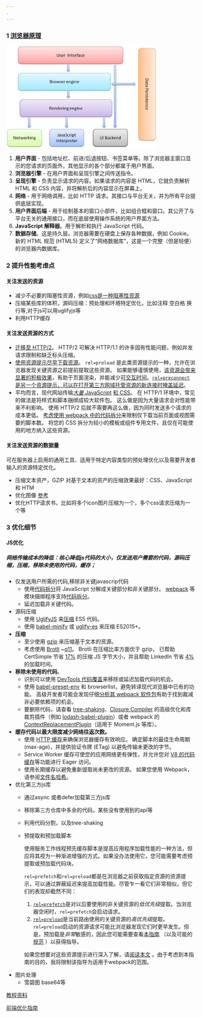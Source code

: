 ```yaml
---
.
---
```


### 1 [浏览器原理](https://www.html5rocks.com/zh/tutorials/internals/howbrowserswork/)

<img src="../img/layers.png" width="400px" />

1. **用户界面** - 包括地址栏、前进/后退按钮、书签菜单等。除了浏览器主窗口显示的您请求的页面外，其他显示的各个部分都属于用户界面。
2. **浏览器引擎** - 在用户界面和呈现引擎之间传送指令。
3. **呈现引擎** - 负责显示请求的内容。如果请求的内容是 HTML，它就负责解析 HTML 和 CSS 内容，并将解析后的内容显示在屏幕上。
4. **网络** - 用于网络调用，比如 HTTP 请求。其接口与平台无关，并为所有平台提供底层实现。
5. **用户界面后端** - 用于绘制基本的窗口小部件，比如组合框和窗口。其公开了与平台无关的通用接口，而在底层使用操作系统的用户界面方法。
6. **JavaScript 解释器**。用于解析和执行 JavaScript 代码。
7. **数据存储**。这是持久层。浏览器需要在硬盘上保存各种数据，例如 Cookie。新的 HTML 规范 (HTML5) 定义了“网络数据库”，这是一个完整（但是轻便）的浏览器内数据库。

### 2 提升性能考虑点

#### 关注发送的资源

* 减少不必要的阻塞性资源，例如[css是一种阻塞性资源](https://developers.google.com/web/fundamentals/performance/critical-rendering-path/render-blocking-css)
* 压缩某些库的体积，源码压缩：预处理和环境特定优化，比如注释  空白格  换行等,对于js可以用uglifyjs等
* 利用HTTP缓存



#### 关注发送资源的方式

- [迁移至 HTTP/2](https://developers.google.com/web/fundamentals/performance/http2/)。 HTTP/2 可解决 HTTP/1.1 的许多固有性能问题，例如并发请求限制和缺乏标头压缩。
- [使用资源提示尽早下载资源](https://developers.google.com/web/fundamentals/performance/resource-prioritization)。 `rel=preload` 是此类资源提示的一种，允许在浏览器发现关键资源之前提前提取这些资源。 如果能够谨慎使用，[该资源会带来显著的积极效果](https://medium.com/reloading/preload-prefetch-and-priorities-in-chrome-776165961bbf#0106)，有助于页面渲染，并能减少[可交互时间](https://developers.google.com/web/tools/lighthouse/audits/time-to-interactive)。[`rel=preconnect` 是另一个资源提示，可以在打开第三方网域托管资源的新连接时掩盖延迟](https://www.igvita.com/2015/08/17/eliminating-roundtrips-with-preconnect/)。
- 平均而言，现代网站传输[*大量* JavaScript](http://httparchive.org/trends.php#bytesJS&reqJS) [和 CSS](http://httparchive.org/trends.php#bytesCSS&reqCSS)。 在 HTTP/1 环境中，常见的做法是将样式和脚本捆绑成较大软件包。 这么做是因为大量请求会对性能带来不利影响。 使用 HTTP/2 后就不需要再这么做，因为同时发送多个请求的成本更低。 [考虑使用 webpack 中的代码拆分](https://webpack.js.org/guides/code-splitting/)来限制仅下载当前页面或视图需要的脚本数。 将您的 CSS 拆分为较小的模板或组件专用文件，且仅在可能使用的地方纳入这些资源。

#### 关注发送资源的数据量

可在服务器上启用的通用工具、适用于特定内容类型的预处理优化以及需要开发者输入的资源特定优化。

* 压缩文本资产，GZIP 对基于文本的资产的压缩效果最好：CSS、JavaScript 和 HTM
* 优化图像 [参考](https://developers.google.com/web/fundamentals/performance/optimizing-content-efficiency/image-optimization)
* 优化HTTP请求书，比如将多个icon图片压缩为一个，多个css请求压缩为一个等

### 3 优化细节

#### JS优化

##### 网络传输成本的降低：核心降低js代码的大小，仅发送用户需要的代码，源码压缩，压缩，移除未使用的代码，缓存；

- 仅发送用户所需的代码,移除非关键javascrip代码
  - 使用[代码拆分](https://developers.google.com/web/updates/2017/06/supercharged-codesplit)将 JavaScript 分解成关键部分和非关键部分。 [webpack](https://webpack.js.org/) 等模块捆绑程序支持[代码拆分](https://webpack.js.org/guides/code-splitting/)。
  - 延迟加载非关键代码。
- 源码压缩
  - 使用 [UglifyJS](https://github.com/mishoo/UglifyJS) 来[压缩](https://developers.google.com/web/fundamentals/performance/optimizing-content-efficiency/optimize-encoding-and-transfer#minification_preprocessing_context-specific_optimizations) ES5 代码。
  - 使用 [babel-minify](https://github.com/babel/minify) 或 [uglify-es](https://www.npmjs.com/package/uglify-es) 来压缩 ES2015+。
- **压缩**
  - 至少使用 [gzip](https://developers.google.com/web/fundamentals/performance/optimizing-content-efficiency/optimize-encoding-and-transfer#text_compression_with_gzip) 来压缩基于文本的资源。
  - 考虑使用 [Brotli](https://www.smashingmagazine.com/2016/10/next-generation-server-compression-with-brotli/) ~[q11](https://twitter.com/paulcalvano/status/924660429846208514)。 Brotli 在压缩比率方面优于 gzip， 已帮助 CertSimple 节省 [17%](https://speakerdeck.com/addyosmani/the-browser-hackers-guide-to-instant-loading?slide=30) 的压缩 JS 字节大小，并且帮助 LinkedIn 节省 [4%](https://engineering.linkedin.com/blog/2017/05/boosting-site-speed-using-brotli-compression) 的加载时间。
- **移除未使用的代码**。
  - 识别可以使用 [DevTools 代码覆盖](https://developers.google.com/web/updates/2017/04/devtools-release-notes#coverage)来移除或延迟加载代码的机会。
  - 使用 [babel-preset-env](https://github.com/babel/babel/tree/master/packages/babel-preset-env) 和 browserlist，避免转译现代浏览器中已有的功能。 高级开发者可能会发现仔细[分析其 webpack 软件包](https://github.com/webpack-contrib/webpack-bundle-analyzer)有助于找到裁减非必要依赖项的机会。
  - 要删除代码，请查看 [tree-shaking](https://webpack.js.org/guides/tree-shaking/)、[Closure Compiler](https://developers.google.com/closure/compiler/) 的高级优化和库裁剪插件（例如 [lodash-babel-plugin](https://github.com/lodash/babel-plugin-lodash)）或者 webpack 的 [ContextReplacementPlugin](https://iamakulov.com/notes/webpack-front-end-size-caching/#moment-js)（适用于 Moment.js 等库）。
- **缓存代码以最大限度减少网络往返次数。**
  - 使用 [HTTP 缓存](https://developers.google.com/web/fundamentals/performance/optimizing-content-efficiency/http-caching)来确保浏览器缓存有效响应。 确定脚本的最佳生命周期 (max-age)，并提供验证令牌 (ETag) 以避免传输未更改的字节。
  - Service Worker 缓存可使您的应用网络更有弹性，并允许您对 [V8 的代码缓存](https://v8project.blogspot.com/2015/07/code-caching.html)等功能进行 Eager 访问。
  - 使用长期缓存以避免重新提取尚未更改的资源。 如果您使用 Webpack，请参阅[文件名哈希](https://webpack.js.org/guides/caching/)。
- 优化第三方js库
  - 通过async 或者defer加载第三方js库
  
  - 移除第三方仓库中多余的代码，某些没有使用到的api等
  
  - 利用代码分割，以及tree-shaking
  
  - 预提取和预加载脚本
  
    使用服务工作线程预先缓存脚本是提高应用程序加载性能的一种方法，但应将其视为一种渐进增强的方式。如果没办法使用它，您可能需要考虑预提取或预加载代码块。
  
    `rel=prefetch`和`rel=preload`都是在浏览器之前获取指定资源的资源提示，可以通过屏蔽延迟来提高加载性能。尽管乍一看它们非常相似，但它们的表现却截然不同：
  
    1. [`rel=prefetch`](https://www.w3.org/TR/resource-hints/#prefetch)是对以后要使用的非关键资源的*低优先级*提取。当浏览器空闲时，`rel=prefetch`会启动请求。
    2. [`rel=preload`](https://www.w3.org/TR/preload/)是当前路由使用的关键资源的*高优先级*提取。 `rel=preload`启动的资源请求可能比浏览器发现它们时更早发生。但是，预加载是*非常*敏感的，因此您可能需要查看[本指南](https://developers.google.com/web/fundamentals/performance/resource-prioritization#preload) （以及可能的[规范](https://www.w3.org/TR/preload/) ）以获得指导。
  
    如果您想要对这些资源提示进行深入了解，请[阅读本文](https://medium.com/reloading/preload-prefetch-and-priorities-in-chrome-776165961bbf) 。由于考虑到本指南的目的，我将限制该指导为适用于webpack的范围。

* 图片处理
  * 雪碧图  base64等



[教程资料](https://www.html5rocks.com/zh/tutorials/)

[前端优化指南](https://juejin.im/post/5d5d1081e51d4561f17a50c1)